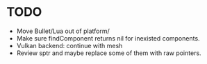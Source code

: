 # TODO
* Move Bullet/Lua out of platform/
* Make sure findComponent returns nil for inexisted components.
* Vulkan backend: continue with mesh
* Review sptr and maybe replace some of them with raw pointers.